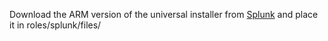 
Download the ARM version of the universal installer from [Splunk](https://www.splunk.com/index.php?module=roles&func=showloginform&redirecturl=https%3A//splunkbase.splunk.com/app/1611/release/1.0/agree/) and place it in roles/splunk/files/
